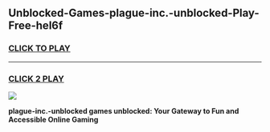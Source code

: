 
## Unblocked-Games-plague-inc.-unblocked-Play-Free-hel6f
<h3>
<a href="https://premium76.site?title=plague-inc.-unblocked&ref=10A">CLICK TO PLAY</a></h3>
<hr>

<h3>
<a href="https://premium76.site?title=plague-inc.-unblocked&ref=10A">CLICK 2 PLAY</a>
  
</h3>

<a href="https://premium76.site?title=plague-inc.-unblocked&ref=10A"><img src="https://clearcache.store/games.png"></a>


**plague-inc.-unblocked games unblocked: Your Gateway to Fun and Accessible Online Gaming**
